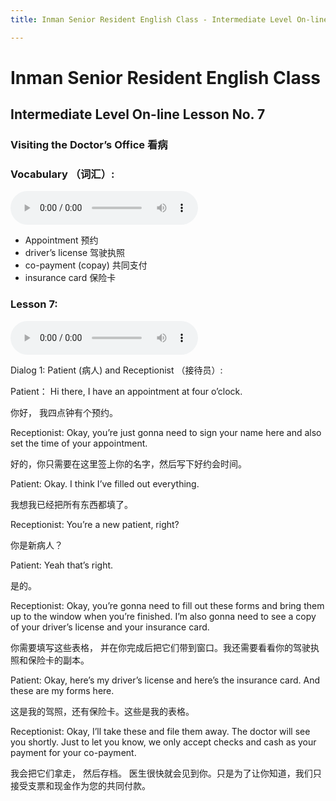 ```yaml
---
title: Inman Senior Resident English Class - Intermediate Level On-line Lesson No. 7

---
```

# Inman Senior Resident English Class
## Intermediate Level On-line Lesson No. 7
### Visiting the Doctor’s Office  看病

### Vocabulary （词汇）:

<audio controls>
  <source src="/vocab7.mp3" type="audio/mpeg">
  Your browser does not support the audio element.
</audio>

- Appointment 预约
- driver’s license  驾驶执照
- co-payment (copay)  共同支付
- insurance card  保险卡

 
### Lesson 7:
 
 <audio controls>
  <source src="/lesson7.mp3" type="audio/mpeg">
  Your browser does not support the audio element.
</audio>
 
Dialog 1: Patient (病人) and Receptionist （接待员）:
 
Patient： Hi there, I have an appointment at four o’clock.

你好， 我四点钟有个预约。

Receptionist: Okay, you’re just gonna need to sign your name here and also set the time of your appointment.

好的，你只需要在这里签上你的名字，然后写下好约会时间。

Patient: Okay. I think I’ve filled out everything.

我想我已经把所有东西都填了。

Receptionist: You’re a new patient, right?

你是新病人？

Patient: Yeah that’s right. 

是的。

Receptionist: Okay, you’re gonna need to fill out these forms and bring them up to the window when you’re finished. I’m also gonna need to see a copy of your driver’s license and your insurance card.

你需要填写这些表格， 并在你完成后把它们带到窗口。我还需要看看你的驾驶执照和保险卡的副本。

Patient: Okay, here’s my driver’s license and here’s the insurance card. And these are my forms here.

这是我的驾照，还有保险卡。这些是我的表格。

Receptionist: Okay, I’ll take these and file them away. The doctor will see you shortly. Just to let you know, we only accept checks and cash as your payment for your co-payment.   

我会把它们拿走， 然后存档。 医生很快就会见到你。只是为了让你知道，我们只接受支票和现金作为您的共同付款。

 
